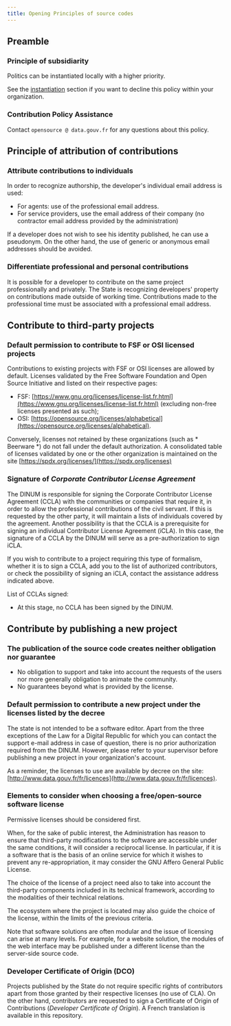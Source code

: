 ```yaml
---
title: Opening Principles of source codes
---
```


## Preamble

### Principle of subsidiarity

Politics can be instantiated locally with a higher priority.

See the [instantiation](Instanciation.md) section  if you want to decline this policy within your organization.

### Contribution Policy Assistance

Contact `opensource @ data.gouv.fr` for any questions about this policy.

## Principle of attribution of contributions

### Attribute contributions to individuals

In order to recognize authorship, the developer's individual email address is used:

* For agents: use of the professional email address.
* For service providers, use the email address of their company (no contractor email address provided by the administration)

If a developer does not wish to see his identity published, he can use a pseudonym.  On the other hand, the use of generic or anonymous email addresses should be avoided.

### Differentiate professional and personal contributions

It is possible for a developer to contribute on the same project professionally and privately.  The State is recognizing developers' property on contributions made outside of working time. Contributions made to the professional time must be associated with a professional email address.

## Contribute to third-party projects

### Default permission to contribute to FSF or OSI licensed projects

Contributions to existing projects with FSF or OSI licenses are allowed by default.  Licenses validated by the Free Software Foundation and Open Source Initiative and listed on their respective pages:

* FSF: [https://www.gnu.org/licenses/license-list.fr.html](https://www.gnu.org/licenses/license-list.fr.html) (excluding non-free licenses presented as such);
* OSI: [https://opensource.org/licenses/alphabetical](https://opensource.org/licenses/alphabetical).


Conversely, licenses not retained by these organizations (such as * Beerware *) do not fall under the default authorization.  A consolidated table of licenses validated by one or the other organization is maintained on the site [https://spdx.org/licenses/](https://spdx.org/licenses)

### Signature of *Corporate Contributor License Agreement*

The DINUM is responsible for signing the Corporate Contributor License Agreement (CCLA) with the communities or companies that require it, in order to allow the professional contributions of the civil servant. If this is requested by the other party, it will maintain a lists of individuals covered by the agreement. Another possibility is that the CCLA is a prerequisite for signing an individual Contributor License Agreement (iCLA). In this case, the signature of a CCLA by the DINUM will serve as a pre-authorization to sign iCLA.

If you wish to contribute to a project requiring this type of formalism, whether it is to sign a CCLA, add you to the list of authorized contributors, or check the possibility of signing an iCLA, contact the assistance address indicated above.

List of CCLAs signed:

* At this stage, no CCLA has been signed by the DINUM.

## Contribute by publishing a new project

### The publication of the source code creates neither obligation nor guarantee

* No obligation to support and take into account the requests of the users nor more generally obligation to animate the community.
* No guarantees beyond what is provided by the license.

### Default permission to contribute a new project under the licenses listed by the decree

The state is not intended to be a software editor. Apart from the three exceptions of the Law for a Digital Republic for which you can contact the support e-mail address in case of question, there is no prior authorization required from the DINUM. However, please refer to your supervisor before publishing a new project in your organization's account.

As a reminder, the licenses to use are available by decree on the site: [http://www.data.gouv.fr/fr/licences](http://www.data.gouv.fr/fr/licences).

### Elements to consider when choosing a free/open-source software license

Permissive licenses should be considered first.

When, for the sake of public interest, the Administration has reason to ensure that third-party modifications to the software are accessible under the same conditions, it will consider a reciprocal license. In particular, if it is a software that is the basis of an online service for which it wishes to prevent any re-appropriation, it may consider the GNU Affero General Public License.

The choice of the license of a project need also to take into account the third-party components included in its technical framework, according to the modalities of their technical relations.

The ecosystem where the project is located may also guide the choice of the license, within the limits of the previous criteria.

Note that software solutions are often modular and the issue of licensing can arise at many levels. For example, for a website solution, the modules of the web interface may be published under a different license than the server-side source code.

### Developer Certificate of Origin (DCO)

Projects published by the State do not require specific rights of contributors apart from those granted by their respective licenses (no use of CLA). On the other hand, contributors are requested to sign a Certificate of Origin of Contributions (*Developer Certificate of Origin*). A French translation is available in this repository.
